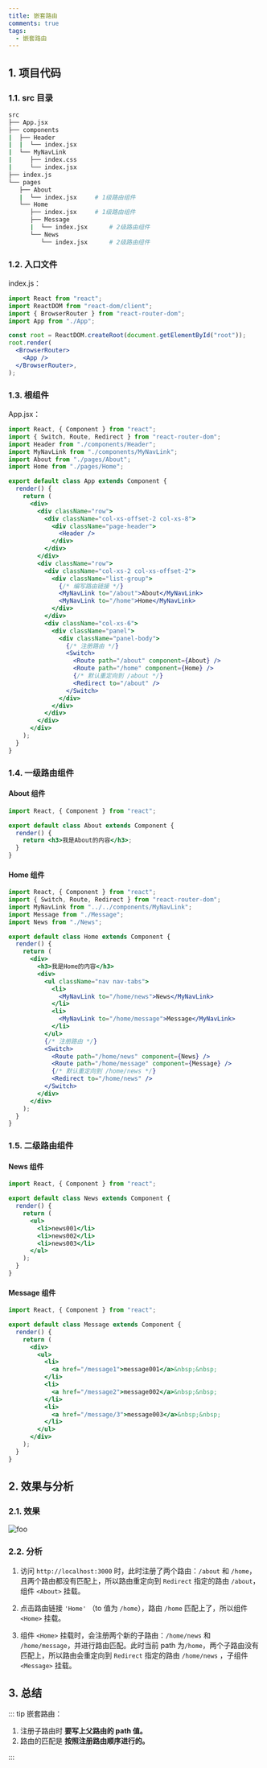 ```yaml
---
title: 嵌套路由
comments: true
tags:
  - 嵌套路由
---
```


## 1. 项目代码

### 1.1. src 目录

```sh
src
├── App.jsx
├── components
|  ├── Header
|  |  └── index.jsx
|  └── MyNavLink
|     ├── index.css
|     └── index.jsx
├── index.js
└── pages
   ├── About
   |  └── index.jsx     # 1级路由组件
   └── Home
      ├── index.jsx     # 1级路由组件
      ├── Message
      |  └── index.jsx      # 2级路由组件
      └── News
         └── index.jsx      # 2级路由组件
```

### 1.2. 入口文件

index.js：

```jsx
import React from "react";
import ReactDOM from "react-dom/client";
import { BrowserRouter } from "react-router-dom";
import App from "./App";

const root = ReactDOM.createRoot(document.getElementById("root"));
root.render(
  <BrowserRouter>
    <App />
  </BrowserRouter>,
);
```

### 1.3. 根组件

App.jsx：

```jsx
import React, { Component } from "react";
import { Switch, Route, Redirect } from "react-router-dom";
import Header from "./components/Header";
import MyNavLink from "./components/MyNavLink";
import About from "./pages/About";
import Home from "./pages/Home";

export default class App extends Component {
  render() {
    return (
      <div>
        <div className="row">
          <div className="col-xs-offset-2 col-xs-8">
            <div className="page-header">
              <Header />
            </div>
          </div>
        </div>
        <div className="row">
          <div className="col-xs-2 col-xs-offset-2">
            <div className="list-group">
              {/* 编写路由链接 */}
              <MyNavLink to="/about">About</MyNavLink>
              <MyNavLink to="/home">Home</MyNavLink>
            </div>
          </div>
          <div className="col-xs-6">
            <div className="panel">
              <div className="panel-body">
                {/* 注册路由 */}
                <Switch>
                  <Route path="/about" component={About} />
                  <Route path="/home" component={Home} />
                  {/* 默认重定向到 /about */}
                  <Redirect to="/about" />
                </Switch>
              </div>
            </div>
          </div>
        </div>
      </div>
    );
  }
}
```

### 1.4. 一级路由组件

#### About 组件

```jsx
import React, { Component } from "react";

export default class About extends Component {
  render() {
    return <h3>我是About的内容</h3>;
  }
}
```

#### Home 组件

```jsx
import React, { Component } from "react";
import { Switch, Route, Redirect } from "react-router-dom";
import MyNavLink from "../../components/MyNavLink";
import Message from "./Message";
import News from "./News";

export default class Home extends Component {
  render() {
    return (
      <div>
        <h3>我是Home的内容</h3>
        <div>
          <ul className="nav nav-tabs">
            <li>
              <MyNavLink to="/home/news">News</MyNavLink>
            </li>
            <li>
              <MyNavLink to="/home/message">Message</MyNavLink>
            </li>
          </ul>
          {/* 注册路由 */}
          <Switch>
            <Route path="/home/news" component={News} />
            <Route path="/home/message" component={Message} />
            {/* 默认重定向到 /home/news */}
            <Redirect to="/home/news" />
          </Switch>
        </div>
      </div>
    );
  }
}
```

### 1.5. 二级路由组件

#### News 组件

```jsx
import React, { Component } from "react";

export default class News extends Component {
  render() {
    return (
      <ul>
        <li>news001</li>
        <li>news002</li>
        <li>news003</li>
      </ul>
    );
  }
}
```

#### Message 组件

```jsx
import React, { Component } from "react";

export default class Message extends Component {
  render() {
    return (
      <div>
        <ul>
          <li>
            <a href="/message1">message001</a>&nbsp;&nbsp;
          </li>
          <li>
            <a href="/message2">message002</a>&nbsp;&nbsp;
          </li>
          <li>
            <a href="/message/3">message003</a>&nbsp;&nbsp;
          </li>
        </ul>
      </div>
    );
  }
}
```

## 2. 效果与分析

### 2.1. 效果

<img class="zoomable" :src="$withBase('/images/screenshot/5/8/1.gif')" alt="foo">

### 2.2. 分析

1. 访问 `http://localhost:3000` 时，此时注册了两个路由：`/about` 和 `/home`，且两个路由都没有匹配上，所以路由重定向到 `Redirect` 指定的路由 `/about`，组件 `<About>` 挂载。

2. 点击路由链接 `'Home'` （to 值为 `/home`），路由 `/home` 匹配上了，所以组件 `<Home>` 挂载。

3. 组件 `<Home>` 挂载时，会注册两个新的子路由：`/home/news` 和 `/home/message`，并进行路由匹配。此时当前 path 为`/home`，两个子路由没有匹配上，所以路由会重定向到 `Redirect` 指定的路由 `/home/news` ，子组件 `<Message>` 挂载。

## 3. 总结

::: tip 嵌套路由：

1. 注册子路由时 **要写上父路由的 path 值。**
2. 路由的匹配是 **按照注册路由顺序进行的。**

:::
